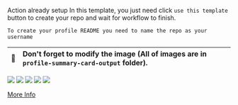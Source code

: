 
<!--- # github-profile-summary-cards-example -->

<!--- :star: [Tutorial](https://github.com/vn7n24fzkq/github-profile-summary-cards/wiki/Toturial) ( Recommendation ) :star: -->
Action already setup In this template, you just need click `use this template` button to create your repo and wait for workflow to finish.

```To create your profile README you need to name the repo as your username```

| :bell: | Don't forget to modify the image (All of images are in `profile-summary-card-output` folder). |
| :-------: | :-------------------------------------------------------------------------------------------------------- |

[![](https://github.com/mozammalrahat/mozammalrahat/blob/master/profile-summary-card-output/vue/0-profile-details.svg)](https://github.com/vn7n24fzkq/github-profile-summary-cards)
[![](https://github.com/mozammalrahat/mozammalrahat/blob/master/profile-summary-card-output/vue/1-repos-per-language.svg)](https://github.com/vn7n24fzkq/github-profile-summary-cards) [![](https://github.com/mozammalrahat/mozammalrahat/blob/master/profile-summary-card-output/vue/2-most-commit-language.svg)](https://github.com/vn7n24fzkq/github-profile-summary-cards)
[![](https://github.com/mozammalrahat/mozammalrahat/blob/master/profile-summary-card-output/vue/3-stats.svg)](https://github.com/vn7n24fzkq/github-profile-summary-cards) [![](https://github.com/mozammalrahat/mozammalrahat/blob/master/profile-summary-card-output/vue/4-productive-time.svg)](https://github.com/vn7n24fzkq/github-profile-summary-cards)

[More Info](https://github.com/vn7n24fzkq/github-profile-summary-cards)
